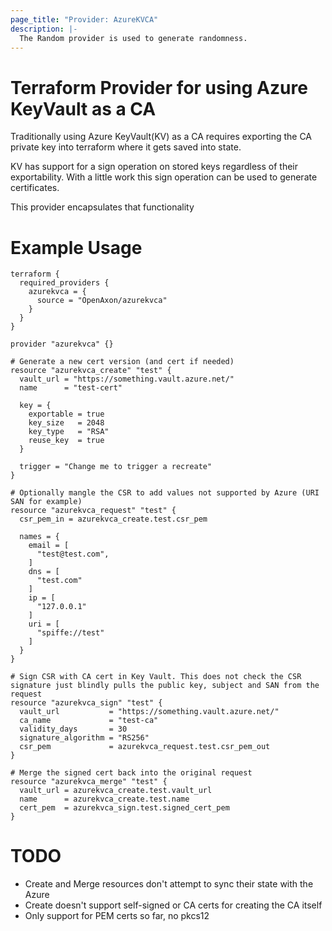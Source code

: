 ```yaml
---
page_title: "Provider: AzureKVCA"
description: |-
  The Random provider is used to generate randomness.
---
```


# Terraform Provider for using Azure KeyVault as a CA

Traditionally using Azure KeyVault(KV) as a CA requires exporting the CA private key into terraform where it gets saved into state.

KV has support for a sign operation on stored keys regardless of their exportability. With a little work this sign operation can be used to generate certificates.

This provider encapsulates that functionality

# Example Usage

```hcl
terraform {
  required_providers {
    azurekvca = {
      source = "OpenAxon/azurekvca"
    }
  }
}

provider "azurekvca" {}

# Generate a new cert version (and cert if needed)
resource "azurekvca_create" "test" {
  vault_url = "https://something.vault.azure.net/"
  name      = "test-cert"

  key = {
    exportable = true
    key_size   = 2048
    key_type   = "RSA"
    reuse_key  = true
  }

  trigger = "Change me to trigger a recreate"
}

# Optionally mangle the CSR to add values not supported by Azure (URI SAN for example)
resource "azurekvca_request" "test" {
  csr_pem_in = azurekvca_create.test.csr_pem

  names = {
    email = [
      "test@test.com",
    ]
    dns = [
      "test.com"
    ]
    ip = [
      "127.0.0.1"
    ]
    uri = [
      "spiffe://test"
    ]
  }
}

# Sign CSR with CA cert in Key Vault. This does not check the CSR signature just blindly pulls the public key, subject and SAN from the request
resource "azurekvca_sign" "test" {
  vault_url           = "https://something.vault.azure.net/"
  ca_name             = "test-ca"
  validity_days       = 30
  signature_algorithm = "RS256"
  csr_pem             = azurekvca_request.test.csr_pem_out
}

# Merge the signed cert back into the original request
resource "azurekvca_merge" "test" {
  vault_url = azurekvca_create.test.vault_url
  name      = azurekvca_create.test.name
  cert_pem  = azurekvca_sign.test.signed_cert_pem
}

```

# TODO
* Create and Merge resources don't attempt to sync their state with the Azure
* Create doesn't support self-signed or CA certs for creating the CA itself
* Only support for PEM certs so far, no pkcs12
